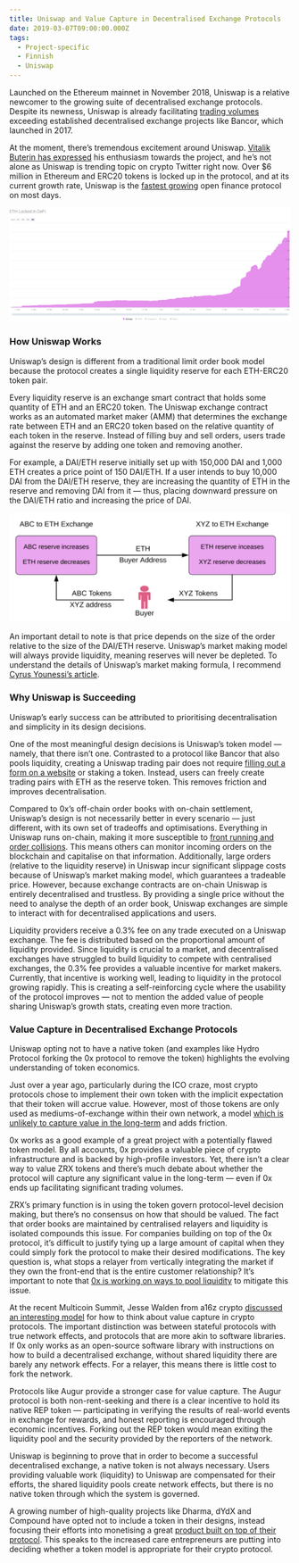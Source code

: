 ```yaml
---
title: Uniswap and Value Capture in Decentralised Exchange Protocols
date: 2019-03-07T09:00:00.000Z
tags:
  - Project-specific
  - Finnish
  - Uniswap
---
```

Launched on the Ethereum mainnet in November 2018, Uniswap is a relative newcomer to the growing suite of decentralised exchange protocols. Despite its newness, Uniswap is already facilitating [trading volumes](https://www.coindesk.com/bancor-uniswap-dex-competition) exceeding established decentralised exchange projects like Bancor, which launched in 2017.

At the moment, there’s tremendous excitement around Uniswap. [Vitalik Buterin has expressed](https://twitter.com/VitalikButerin/status/1069573067930824705) his enthusiasm towards the project, and he’s not alone as Uniswap is trending topic on crypto Twitter right now. Over $6 million in Ethereum and ERC20 tokens is locked up in the protocol, and at its current growth rate, Uniswap is the [fastest growing](https://defipulse.com/) open finance protocol on most days.

![](/static/img/uniswap_growth.png "Uniswap is growing quickly.")

### **How Uniswap Works**

Uniswap’s design is different from a traditional limit order book model because the protocol creates a single liquidity reserve for each ETH-ERC20 token pair.

Every liquidity reserve is an exchange smart contract that holds some quantity of ETH and an ERC20 token. The Uniswap exchange contract works as an automated market maker (AMM) that determines the exchange rate between ETH and an ERC20 token based on the relative quantity of each token in the reserve. Instead of filling buy and sell orders, users trade against the reserve by adding one token and removing another.

For example, a DAI/ETH reserve initially set up with 150,000 DAI and 1,000 ETH creates a price point of 150 DAI/ETH. If a user intends to buy 10,000 DAI from the DAI/ETH reserve, they are increasing the quantity of ETH in the reserve and removing DAI from it — thus, placing downward pressure on the DAI/ETH ratio and increasing the price of DAI.

![](/static/img/uniswap_works.png "ERC20 to ERC20 swaps in Uniswap. Image source: https://docs.uniswap.io/.")

An important detail to note is that price depends on the size of the order relative to the size of the DAI/ETH reserve. Uniswap’s market making model will always provide liquidity, meaning reserves will never be depleted. To understand the details of Uniswap’s market making formula, I recommend [Cyrus Younessi’s article](https://medium.com/@cyrus.younessi/uniswap-a-unique-exchange-f4ef44f807bf).

### **Why Uniswap is Succeeding**

Uniswap’s early success can be attributed to prioritising decentralisation and simplicity in its design decisions.

One of the most meaningful design decisions is Uniswap’s token model — namely, that there isn’t one. Contrasted to a protocol like Bancor that also pools liquidity, creating a Uniswap trading pair does not require [filling out a form on a website](https://support.bancor.network/hc/en-us/articles/360001166032-How-do-I-add-my-token-to-the-Bancor-Network-) or staking a token. Instead, users can freely create trading pairs with ETH as the reserve token. This removes friction and improves decentralisation.

Compared to 0x’s off-chain order books with on-chain settlement, Uniswap’s design is not necessarily better in every scenario — just different, with its own set of tradeoffs and optimisations. Everything in Uniswap runs on-chain, making it more susceptible to [front running and order collisions](https://medium.com/totle/front-running-and-its-effect-on-decentralized-exchanges-e463ca4474db). This means others can monitor incoming orders on the blockchain and capitalise on that information. Additionally, large orders (relative to the liquidity reserve) in Uniswap incur significant slippage costs because of Uniswap’s market making model, which guarantees a tradeable price. However, because exchange contracts are on-chain Uniswap is entirely decentralised and trustless. By providing a single price without the need to analyse the depth of an order book, Uniswap exchanges are simple to interact with for decentralised applications and users.

Liquidity providers receive a 0.3% fee on any trade executed on a Uniswap exchange. The fee is distributed based on the proportional amount of liquidity provided. Since liquidity is crucial to a market, and decentralised exchanges have struggled to build liquidity to compete with centralised exchanges, the 0.3% fee provides a valuable incentive for market makers. Currently, that incentive is working well, leading to liquidity in the protocol growing rapidly. This is creating a self-reinforcing cycle where the usability of the protocol improves — not to mention the added value of people sharing Uniswap’s growth stats, creating even more traction.

### **Value Capture in Decentralised Exchange Protocols**

Uniswap opting not to have a native token (and examples like Hydro Protocol forking the 0x protocol to remove the token) highlights the evolving understanding of token economics.

Just over a year ago, particularly during the ICO craze, most crypto protocols chose to implement their own token with the implicit expectation that their token will accrue value. However, most of those tokens are only used as mediums-of-exchange within their own network, a model [which is unlikely to capture value in the long-term](https://vitalik.ca/general/2017/10/17/moe.html) and adds friction.

0x works as a good example of a great project with a potentially flawed token model. By all accounts, 0x provides a valuable piece of crypto infrastructure and is backed by high-profile investors. Yet, there isn’t a clear way to value ZRX tokens and there’s much debate about whether the protocol will capture any significant value in the long-term — even if 0x ends up facilitating significant trading volumes.

ZRX’s primary function is in using the token govern protocol-level decision making, but there’s no consensus on how that should be valued. The fact that order books are maintained by centralised relayers and liquidity is isolated compounds this issue. For companies building on top of the 0x protocol, it’s difficult to justify tying up a large amount of capital when they could simply fork the protocol to make their desired modifications. The key question is, what stops a relayer from vertically integrating the market if they own the front-end that is the entire customer relationship? It’s important to note that [0x is working on ways to pool liquidity](https://0x.org/market-maker) to mitigate this issue.

At the recent Multicoin Summit, Jesse Walden from a16z crypto [discussed an interesting model](https://www.youtube.com/watch?v=Fbtz6rOKlBw) for how to think about value capture in crypto protocols. The important distinction was between stateful protocols with true network effects, and protocols that are more akin to software libraries. If 0x only works as an open-source software library with instructions on how to build a decentralised exchange, without shared liquidity there are barely any network effects. For a relayer, this means there is little cost to fork the network.

Protocols like Augur provide a stronger case for value capture. The Augur protocol is both non-rent-seeking and there is a clear incentive to hold its native REP token — participating in verifying the results of real-world events in exchange for rewards, and honest reporting is encouraged through economic incentives. Forking out the REP token would mean exiting the liquidity pool and the security provided by the reporters of the network.

Uniswap is beginning to prove that in order to become a successful decentralised exchange, a native token is not always necessary. Users providing valuable work (liquidity) to Uniswap are compensated for their efforts, the shared liquidity pools create network effects, but there is no native token through which the system is governed.

A growing number of high-quality projects like Dharma, dYdX and Compound have opted not to include a token in their designs, instead focusing their efforts into monetising a great [product built on top of their protocol](https://blog.dharma.io/dharma-isnt-currently-doing-a-token-sale-and-here-s-why-afa04e78247b). This speaks to the increased care entrepreneurs are putting into deciding whether a token model is appropriate for their crypto protocol.